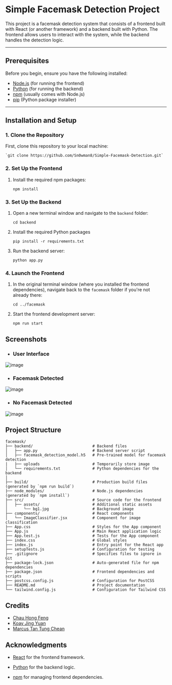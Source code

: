 # Simple Facemask Detection Project

This project is a facemask detection system that consists of a frontend built with React (or another framework) and a backend built with Python. The frontend allows users to interact with the system, while the backend handles the detection logic.

---

## Prerequisites

Before you begin, ensure you have the following installed:

- [Node.js](https://nodejs.org/) (for running the frontend)
- [Python](https://www.python.org/) (for running the backend)
- [npm](https://www.npmjs.com/) (usually comes with Node.js)
- [pip](https://pip.pypa.io/en/stable/) (Python package installer)

---

## Installation and Setup

### 1. Clone the Repository

First, clone this repository to your local machine:

    `git clone https://github.com/Sn0wman8/Simple-Facemask-Detection.git`

### 2. Set Up the Frontend

1. Install the required npm packages:

    `npm install`

### 3. Set Up the Backend

1. Open a new terminal window and navigate to the `backend` folder:

    `cd backend`

2. Install the required Python packages

    `pip install -r requirements.txt`

3. Run the backend server:

    `python app.py`

### 4. Launch the Frontend

1. In the original terminal window (where you installed the frontend dependencies), navigate back to the `facemask` folder if you're not already there:

    `cd ../facemask`

2. Start the frontend development server:

    `npm run start`

## Screenshots
- ### User Interface
![image](https://github.com/user-attachments/assets/220a3846-a3ff-4490-9100-6eefcc75c269)
- ### Facemask Detected
![image](https://github.com/user-attachments/assets/a0bfbec7-1ee7-48f9-815a-63e2f1646110)
- ### No Facemask Detected
![image](https://github.com/user-attachments/assets/72234c68-3ba3-48d7-90a4-0cbef3be5f1d)



## Project Structure
```
facemask/
├── backend/                          # Backend files
│   ├── app.py                        # Backend server script
│   ├── facemask_detection_model.h5   # Pre-trained model for facemask detection
|   ├── uploads                       # Temporarily store image 
│   └── requirements.txt              # Python dependencies for the backend
│
├── build/                            # Production build files (generated by `npm run build`)
├── node_modules/                     # Node.js dependencies (generated by `npm install`)
├── src/                              # Source code for the frontend
│   ├── assets/                       # Additional static assets
│       └── bg1.jpg                   # Background image
├── components/                       # React components
│   └── ImageClassifier.jsx           # Component for image classification
├── App.css                           # Styles for the App component
├── App.js                            # Main React application logic
├── App.test.js                       # Tests for the App component
├── index.css                         # Global styles
├── index.js                          # Entry point for the React app
├── setupTests.js                     # Configuration for testing
├── .gitignore                        # Specifies files to ignore in Git
├── package-lock.json                 # Auto-generated file for npm dependencies
├── package.json                      # Frontend dependencies and scripts
├── postcss.config.js                 # Configuration for PostCSS
├── README.md                         # Project documentation
└── tailwind.config.js                # Configuration for Tailwind CSS

```

## Credits
- [Chau Hong Feng](https://github.com/hfchau1126)
- [Koay Jing Yuan](https://github.com/KJingY)
- [Marcus Tan Tung Chean](https://github.com/Sn0wman8)

## Acknowledgments
- [React](https://reactjs.org/) for the frontend framework.

- [Python](https://www.python.org/) for the backend logic.

- [npm](https://www.npmjs.com/) for managing frontend dependencies.
